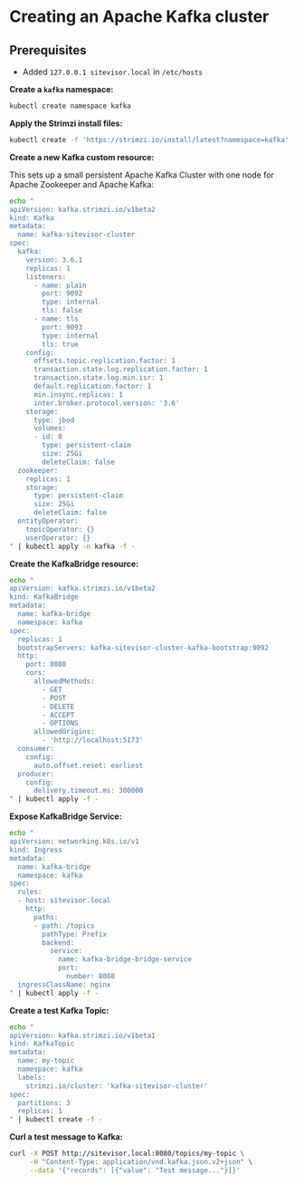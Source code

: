 # Creating an Apache Kafka cluster

## Prerequisites
- Added `127.0.0.1 sitevisor.local` ìn `/etc/hosts`

**Create a `kafka` namespace:**
```bash
kubectl create namespace kafka
```

**Apply the Strimzi install files:**
```bash
kubectl create -f 'https://strimzi.io/install/latest?namespace=kafka' -n kafka
```

**Create a new Kafka custom resource:**

This sets up a small persistent Apache Kafka Cluster with one node for Apache Zookeeper and Apache Kafka:

```bash
echo "
apiVersion: kafka.strimzi.io/v1beta2
kind: Kafka
metadata:
  name: kafka-sitevisor-cluster
spec:
  kafka:
    version: 3.6.1
    replicas: 1
    listeners:
      - name: plain
        port: 9092
        type: internal
        tls: false
      - name: tls
        port: 9093
        type: internal
        tls: true
    config:
      offsets.topic.replication.factor: 1
      transaction.state.log.replication.factor: 1
      transaction.state.log.min.isr: 1
      default.replication.factor: 1
      min.insync.replicas: 1
      inter.broker.protocol.version: '3.6'
    storage:
      type: jbod
      volumes:
      - id: 0
        type: persistent-claim
        size: 25Gi
        deleteClaim: false
  zookeeper:
    replicas: 1
    storage:
      type: persistent-claim
      size: 25Gi
      deleteClaim: false
  entityOperator:
    topicOperator: {}
    userOperator: {}
" | kubectl apply -n kafka -f -
```

**Create the KafkaBridge resource:**
```bash
echo "
apiVersion: kafka.strimzi.io/v1beta2
kind: KafkaBridge
metadata:
  name: kafka-bridge
  namespace: kafka
spec:
  replicas: 1
  bootstrapServers: kafka-sitevisor-cluster-kafka-bootstrap:9092
  http:
    port: 8088
    cors:
      allowedMethods:
        - GET
        - POST
        - DELETE
        - ACCEPT
        - OPTIONS
      allowedOrigins:
        - 'http://localhost:5173'
  consumer:
    config:
      auto.offset.reset: earliest
  producer:
    config:
      delivery.timeout.ms: 300000
" | kubectl apply -f -
```

**Expose KafkaBridge Service:**
```bash
echo "
apiVersion: networking.k8s.io/v1
kind: Ingress
metadata:
  name: kafka-bridge
  namespace: kafka
spec:
  rules:
  - host: sitevisor.local
    http:
      paths:
      - path: /topics
        pathType: Prefix
        backend:
          service:
            name: kafka-bridge-bridge-service
            port:
              number: 8088
  ingressClassName: nginx
" | kubectl apply -f -
```

**Create a test Kafka Topic:**
```bash
echo "
apiVersion: kafka.strimzi.io/v1beta1
kind: KafkaTopic
metadata:
  name: my-topic
  namespace: kafka
  labels:
    strimzi.io/cluster: 'kafka-sitevisor-cluster'
spec:
  partitions: 3
  replicas: 1
" | kubectl create -f -
```

**Curl a test message to Kafka:**
```bash
curl -X POST http://sitevisor.local:8080/topics/my-topic \
     -H "Content-Type: application/vnd.kafka.json.v2+json" \
     --data '{"records": [{"value": "Test message..."}]}'
```